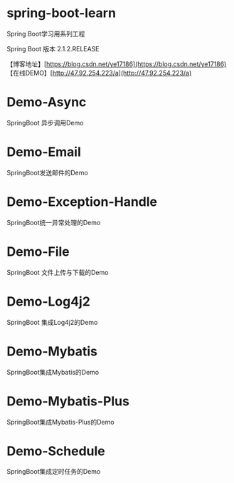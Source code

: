 # spring-boot-learn
Spring Boot学习用系列工程

Spring Boot 版本 2.1.2.RELEASE

【博客地址】[https://blog.csdn.net/ye17186](https://blog.csdn.net/ye17186)
<br>
【在线DEMO】[http://47.92.254.223/a](http://47.92.254.223/a)

# Demo-Async
SpringBoot 异步调用Demo

# Demo-Email
SpringBoot发送邮件的Demo

# Demo-Exception-Handle
SpringBoot统一异常处理的Demo

# Demo-File
SpringBoot 文件上传与下载的Demo

# Demo-Log4j2
SpringBoot 集成Log4j2的Demo

# Demo-Mybatis
SpringBoot集成Mybatis的Demo

# Demo-Mybatis-Plus
SpringBoot集成Mybatis-Plus的Demo

# Demo-Schedule
SpringBoot集成定时任务的Demo

